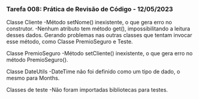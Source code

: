 ### Tarefa 008: Prática de Revisão de Código - 12/05/2023

Classe Cliente
  -Método setNome() inexistente, o que gera erro no construtor.
  -Nenhum atributo tem método get(), impossibilitando a leitura desses dados. Gerando problemas nas outras classes que tentam invocar esse método, como Classe PremioSeguro e Teste.  

Classe PremioSeguro
  -Método setCliente() inexistente, o que gera erro no método PremioSeguro(). 

Classe DateUtils 
  -DateTime não foi definido como um tipo de dado, o mesmo para Months. 

Classes de teste
  -Não foram importadas bibliotecas para testes. 



